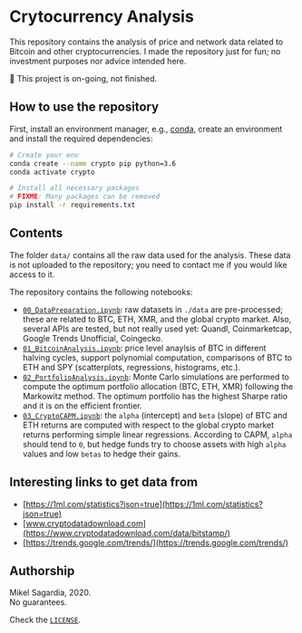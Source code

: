 # Crytocurrency Analysis

This repository contains the analysis of price and network data related to Bitcoin and other cryptocurrencies. I made the repository just for fun; no investment purposes nor advice intended here.

:construction: This project is on-going, not finished.

## How to use the repository

First, install an environment manager, e.g., [conda](https://docs.conda.io/en/latest/), create an environment and install the required dependencies:

```bash
# Create your env
conda create --name crypto pip python=3.6
conda activate crypto

# Install all necessary packages
# FIXME: Many packages can be removed
pip install -r requirements.txt
```

## Contents

The folder `data/` contains all the raw data used for the analysis. These data is not uploaded to the repository; you need to contact me if you would like access to it.

The repository contains the following notebooks:

- [`00_DataPreparation.ipynb`](00_DataPreparation.ipynb): raw datasets in `./data` are pre-processed; these are related to BTC, ETH, XMR, and the global crypto market. Also, several APIs are tested, but not really used yet: Quandl, Coinmarketcap, Google Trends Unofficial, Coingecko.
- [`01_BitcoinAnalysis.ipynb`](01_BitcoinAnalysis.ipynb): price level anaylsis of BTC in different halving cycles, support polynomial computation, comparisons of BTC to ETH and SPY (scatterplots, regressions, histograms, etc.).
- [`02_PortfolioAnalysis.ipynb`](02_PortfolioAnalysis.ipynb): Monte Carlo simulations are performed to compute the optimum portfolio allocation (BTC, ETH, XMR) following the Markowitz method. The optimum portfolio has the highest Sharpe ratio and it is on the efficient frontier. 
- [`03_CryptoCAPM.ipynb`](03_CryptoCAPM.ipynb): the `alpha` (intercept) and `beta` (slope) of BTC and ETH returns are computed with respect to the global crypto market returns performing simple linear regressions. According to CAPM, `alpha` should tend to `0`, but hedge funds try to choose assets with high `alpha` values and low `betas` to hedge their gains.


## Interesting links to get data from

- [https://1ml.com/statistics?json=true](https://1ml.com/statistics?json=true)
- [www.cryptodatadownload.com](https://www.cryptodatadownload.com/data/bitstamp/)
- [https://trends.google.com/trends/](https://trends.google.com/trends/)

## Authorship

Mikel Sagardia, 2020.  
No guarantees.

Check the [`LICENSE`](LICENSE).
